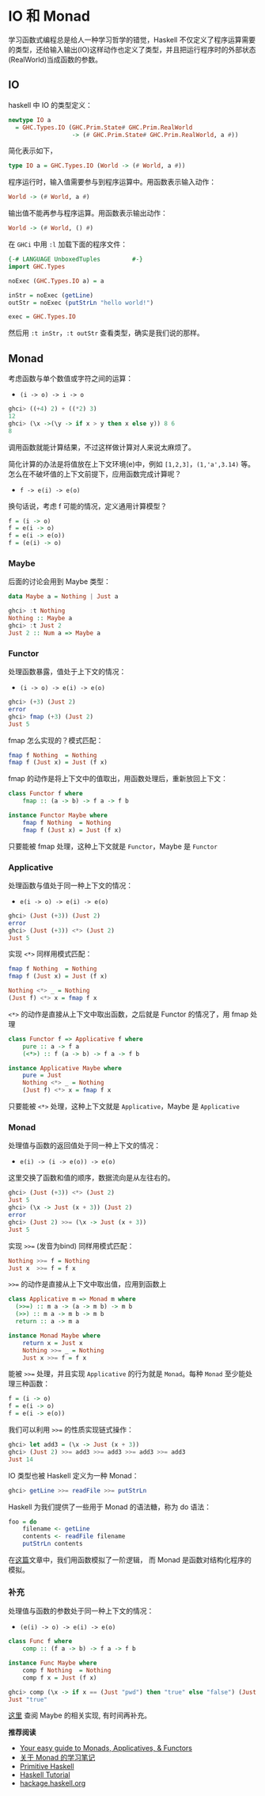# IO 和 Monad


学习函数式编程总是给人一种学习哲学的错觉，Haskell 不仅定义了程序运算需要的类型，还给输入输出(IO)这样动作也定义了类型，并且把运行程序时的外部状态(RealWorld)当成函数的参数。

## IO

haskell 中 IO 的类型定义：

```haskell
newtype IO a
  = GHC.Types.IO (GHC.Prim.State# GHC.Prim.RealWorld
                  -> (# GHC.Prim.State# GHC.Prim.RealWorld, a #))
```

简化表示如下，

```haskell
type IO a = GHC.Types.IO (World -> (# World, a #))
```

程序运行时，输入值需要参与到程序运算中。用函数表示输入动作：

```haskell
World -> (# World, a #)
```

输出值不能再参与程序运算。用函数表示输出动作：

```haskell
World -> (# World, () #)
```

在 `GHCi` 中用 `:l` 加载下面的程序文件：

```haskell
{-# LANGUAGE UnboxedTuples         #-}
import GHC.Types              

noExec (GHC.Types.IO a) = a

inStr = noExec (getLine)
outStr = noExec (putStrLn "hello world!")

exec = GHC.Types.IO
```

然后用 `:t inStr`，`:t outStr` 查看类型，确实是我们说的那样。

## Monad

考虑函数与单个数值或字符之间的运算：

- `(i -> o) -> i -> o`

```haskell
ghci> ((+4) 2) + ((*2) 3)
12
ghci> (\x ->(\y -> if x > y then x else y)) 8 6
8
```

调用函数就能计算结果，不过这样做计算对人来说太麻烦了。

简化计算的办法是将值放在上下文环境(e)中，例如 `[1,2,3]`，`(1,'a',3.14)` 等。怎么在不破坏值的上下文前提下，应用函数完成计算呢？

- `f -> e(i) -> e(o)`

换句话说，考虑 f 可能的情况，定义通用计算模型？

```haskell
f = (i -> o)
f = e(i -> o)
f = e(i -> e(o))
f = (e(i) -> o)
```

### Maybe 

后面的讨论会用到 Maybe 类型：

```haskell
data Maybe a = Nothing | Just a
```
```haskell
ghci> :t Nothing
Nothing :: Maybe a
ghci> :t Just 2
Just 2 :: Num a => Maybe a
```

### Functor

处理函数暴露，值处于上下文的情况： 

- `(i -> o) -> e(i) -> e(o)`

```haskell
ghci> (+3) (Just 2)
error
ghci> fmap (+3) (Just 2)
Just 5
```

fmap 怎么实现的？模式匹配：

```haskell
fmap f Nothing  = Nothing
fmap f (Just x) = Just (f x)
```

fmap 的动作是将上下文中的值取出，用函数处理后，重新放回上下文：

```haskell
class Functor f where
    fmap :: (a -> b) -> f a -> f b

instance Functor Maybe where
    fmap f Nothing  = Nothing
    fmap f (Just x) = Just (f x)
```

只要能被 fmap 处理，这种上下文就是 `Functor`，Maybe 是 `Functor`

### Applicative

处理函数与值处于同一种上下文的情况：

- `e(i -> o) -> e(i) -> e(o)`

```haskell
ghci> (Just (+3)) (Just 2)
error
ghci> (Just (+3)) <*> (Just 2)
Just 5
```

实现 `<*>` 同样用模式匹配：

```haskell
fmap f Nothing  = Nothing
fmap f (Just x) = Just (f x)

Nothing <*> _ = Nothing
(Just f) <*> x = fmap f x
```

`<*>` 的动作是直接从上下文中取出函数，之后就是 Functor 的情况了，用 fmap 处理

```haskell
class Functor f => Applicative f where
    pure :: a -> f a
    (<*>) :: f (a -> b) -> f a -> f b

instance Applicative Maybe where
    pure = Just
    Nothing <*> _ = Nothing
    (Just f) <*> x = fmap f x
```

只要能被 `<*>` 处理，这种上下文就是 `Applicative`，Maybe 是 `Applicative`

###  Monad

处理值与函数的返回值处于同一种上下文的情况：

- `e(i) -> (i -> e(o)) -> e(o)`

这里交换了函数和值的顺序，数据流向是从左往右的。

```haskell
ghci> (Just (+3)) <*> (Just 2)
Just 5
ghci> (\x -> Just (x + 3)) (Just 2)
error
ghci> (Just 2) >>= (\x -> Just (x + 3))
Just 5
```

实现 `>>=` (发音为bind) 同样用模式匹配：

```haskell
Nothing >>= f = Nothing
Just x  >>= f = f x
```

`>>=` 的动作是直接从上下文中取出值，应用到函数上

```haskell
class Applicative m => Monad m where
  (>>=) :: m a -> (a -> m b) -> m b
  (>>) :: m a -> m b -> m b
  return :: a -> m a

instance Monad Maybe where
    return x = Just x
    Nothing >>= _ = Nothing
    Just x >>= f = f x
```

能被 `>>=` 处理，并且实现 `Applicative` 的行为就是 `Monad`。每种 `Monad` 至少能处理三种函数：

```haskell
f = (i -> o)
f = e(i -> o)
f = e(i -> e(o))
```

我们可以利用 `>>=` 的性质实现链式操作：

```haskell
ghci> let add3 = (\x -> Just (x + 3))
ghci> (Just 2) >>= add3 >>= add3 >>= add3 >>= add3
Just 14
```

IO 类型也被 Haskell 定义为一种 Monad：

```haskell
ghci> getLine >>= readFile >>= putStrLn
```

Haskell 为我们提供了一些用于 Monad 的语法糖，称为 do 语法：

```haskell
foo = do
    filename <- getLine
    contents <- readFile filename
    putStrLn contents
```

在[这篇](https://111hunter.github.io/2020-11-26-%CE%BB-calculus/)文章中，我们用函数模拟了一阶逻辑，
而 Monad 是函数对结构化程序的模拟。

### 补充

处理值与函数的参数处于同一种上下文的情况：

- `(e(i) -> o) -> e(i) -> e(o)`

```haskell
class Func f where
    comp :: (f a -> b) -> f a -> f b

instance Func Maybe where
    comp f Nothing  = Nothing
    comp f x = Just (f x)
```

```haskell
ghci> comp (\x -> if x == (Just "pwd") then "true" else "false") (Just "pwd")
Just "true"
```

[这里](http://hackage.haskell.org/package/base-4.8.2.0/docs/Prelude.html#t:Maybe) 查阅 Maybe 的相关实现, 有时间再补充。

**推荐阅读**

- [Your easy guide to Monads, Applicatives, & Functors](https://medium.com/@lettier/your-easy-guide-to-monads-applicatives-functors-862048d61610)
- [关于 Monad 的学习笔记](https://juejin.cn/post/6844903438434697224)
- [Primitive Haskell](https://www.fpcomplete.com/haskell/tutorial/primitive-haskell/)
- [Haskell Tutorial](https://openhome.cc/Gossip/CodeData/HaskellTutorial/)
- [hackage.haskell.org](http://hackage.haskell.org/package/base-4.8.2.0/docs/Prelude.html#t:Maybe)
